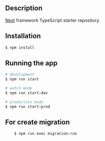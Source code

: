 ## Description

[Nest](https://github.com/nestjs/nest) framework TypeScript starter repository.

## Installation
```bash
$ npm install
```

## Running the app

```bash
# development
$ npm run start 

# watch mode
$ npm run start:dev

# production mode
$ npm run start:prod
```
## For create migration
```
    $ npm run exec migration:run
```




